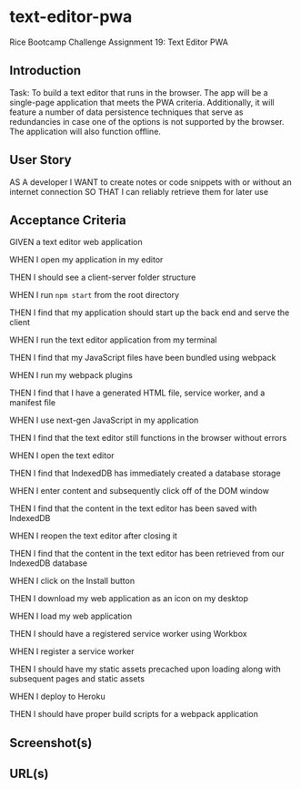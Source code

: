 # text-editor-pwa
Rice Bootcamp Challenge Assignment 19: Text Editor PWA

## Introduction

Task: To build a text editor that runs in the browser. The app will be a 
single-page application that meets the PWA criteria. Additionally, it will 
feature a number of data persistence techniques that serve as redundancies in 
case one of the options is not supported by the browser. The application will 
also function offline.

## User Story

AS A developer
I WANT to create notes or code snippets with or without an internet connection
SO THAT I can reliably retrieve them for later use

## Acceptance Criteria

GIVEN a text editor web application

WHEN I open my application in my editor

THEN I should see a client-server folder structure

WHEN I run `npm start` from the root directory

THEN I find that my application should start up the back end and serve the client

WHEN I run the text editor application from my terminal

THEN I find that my JavaScript files have been bundled using webpack

WHEN I run my webpack plugins

THEN I find that I have a generated HTML file, service worker, and a 
manifest file

WHEN I use next-gen JavaScript in my application

THEN I find that the text editor still functions in the browser without 
errors

WHEN I open the text editor

THEN I find that IndexedDB has immediately created a database storage

WHEN I enter content and subsequently click off of the DOM window

THEN I find that the content in the text editor has been saved with 
IndexedDB

WHEN I reopen the text editor after closing it

THEN I find that the content in the text editor has been retrieved from our 
IndexedDB database

WHEN I click on the Install button

THEN I download my web application as an icon on my desktop

WHEN I load my web application

THEN I should have a registered service worker using Workbox

WHEN I register a service worker

THEN I should have my static assets precached upon loading along with 
subsequent pages and static assets

WHEN I deploy to Heroku

THEN I should have proper build scripts for a webpack application

## Screenshot(s)

## URL(s)
